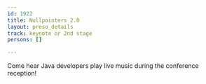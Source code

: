 ```yaml
---
id: 1922
title: Nullpointers 2.0
layout: preso_details
track: keynote or 2nd stage
persons: []

---
```

Come hear Java developers play live music during the conference reception!